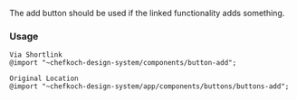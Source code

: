The add button should be used if the linked functionality adds something. 

### Usage  
    
    Via Shortlink 
    @import "~chefkoch-design-system/components/button-add";
    
    Original Location
    @import "~chefkoch-design-system/app/components/buttons/buttons-add";
